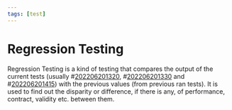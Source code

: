 ```yaml
---
tags: [test]
---
```


# Regression Testing

Regression Testing is a kind of testing that compares the output of the current tests (usually #[202206201320](202206201320.md), #[202206201330](202206201330.md) and #[202206201415](202206201415.md)) with the previous values (from previous ran tests). It is used to find out the disparity or difference, if there is any, of performance, contract, validity etc. between them.